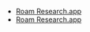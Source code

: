 - [Roam Research.app](hook://application/com.google.Chrome.app.gmhpgfbjacdocjngbdbmhkgcpochhnge)
- [Roam Research.app](hook://application/com.google.Chrome.app.gmhpgfbjacdocjngbdbmhkgcpochhnge)
